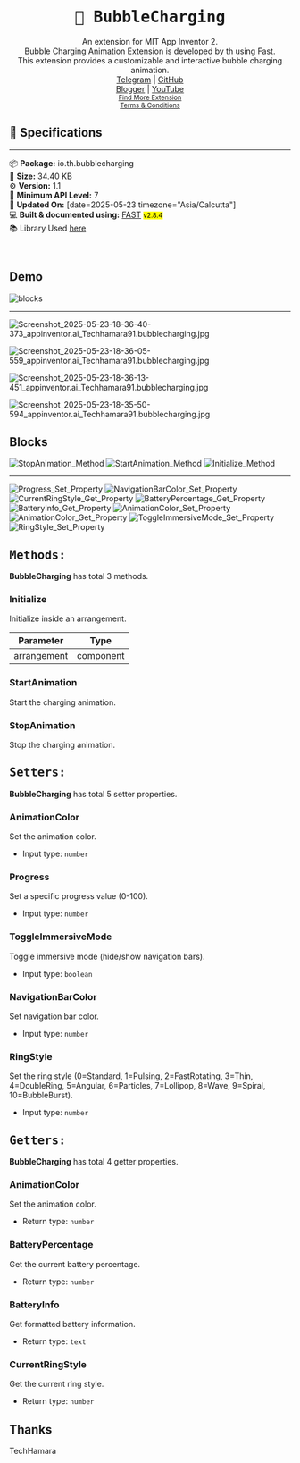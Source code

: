 <div align="center">
<h1><kbd>🧩 BubbleCharging</kbd></h1>
An extension for MIT App Inventor 2.<br>
Bubble Charging Animation Extension is developed by th using Fast.<br>This extension provides a customizable and interactive bubble charging animation.<br><a href='https://t.me/techhamara91/' target='_blank'>Telegram</a> | <a href='https://github.com/TechHamara/' target='_blank'>GitHub</a><br><a href='https://techhamara.blogspot.com/' target='_blank'>Blogger</a> | <a href='https://m.youtube.com/c/TECHHAMARA?sub_confirmation=1' target='_blank'>YouTube</a><br><a href='https://github.com/TechHamara/Th_Free_Extensions' target='_blank'><small><u>Find More Extension</u></small></a><br><a href='https://github.com/TechHamara/Th_Extensions_List/blob/main/LICENSE.md#terms-and-conditions-for-the-extension' target='_blank'><small><u>Terms & Conditions</u></small></a>
</div>

## 📝 Specifications
* **
📦 **Package:** io.th.bubblecharging<br>
💾 **Size:** 34.40 KB<br>
⚙️ **Version:** 1.1<br>
📱 **Minimum API Level:** 7<br>
📅 **Updated On:** [date=2025-05-23 timezone="Asia/Calcutta"]<br>
💻 **Built & documented using:** [FAST](https://community.appinventor.mit.edu/t/fast-an-efficient-way-to-build-extensions/129103?u=jewel) <small><mark>v2.8.4</mark></small>
<br>
📚 Library Used [here](https://github.com/WislieZhu/HwCharging)

<br>

## Demo

![blocks](https://github.com/user-attachments/assets/8486568e-059a-45d5-b3a2-02c2d7d127e5)

-----

![Screenshot_2025-05-23-18-36-40-373_appinventor.ai_Techhamara91.bubblecharging.jpg](https://github.com/user-attachments/assets/117d3d0e-b647-49ab-bb41-23cd14e074a1)

![Screenshot_2025-05-23-18-36-05-559_appinventor.ai_Techhamara91.bubblecharging.jpg](https://github.com/user-attachments/assets/c377c1b5-8dc0-46c1-af33-6b208446f372)

![Screenshot_2025-05-23-18-36-13-451_appinventor.ai_Techhamara91.bubblecharging.jpg](https://github.com/user-attachments/assets/213ae071-e1e6-48ef-baa4-cbcfeacf2790)

![Screenshot_2025-05-23-18-35-50-594_appinventor.ai_Techhamara91.bubblecharging.jpg](https://github.com/user-attachments/assets/6235f8a2-6c42-4822-b879-354a020bcdb8)


## Blocks

![StopAnimation_Method](https://github.com/user-attachments/assets/21de2776-fe1e-407d-9857-2528c998a411)
![StartAnimation_Method](https://github.com/user-attachments/assets/e34f6a02-5ef9-4ffe-aa6c-0ad4ac029021)
![Initialize_Method](https://github.com/user-attachments/assets/c010e78b-13d3-4cbd-a8b2-f45bc7972f22)


-----

![Progress_Set_Property](https://github.com/user-attachments/assets/45a441b5-ac0f-4a73-88d9-b19fd3b016fa)
![NavigationBarColor_Set_Property](https://github.com/user-attachments/assets/12c08589-c5a3-4b0d-bb8f-9b22ba2b1342)
![CurrentRingStyle_Get_Property](https://github.com/user-attachments/assets/3dcb5cc8-0b59-4650-928e-2564df8c055c)
![BatteryPercentage_Get_Property](https://github.com/user-attachments/assets/8c2f8d57-8480-4a97-9a73-2f42f6c7f805)
![BatteryInfo_Get_Property](https://github.com/user-attachments/assets/80b4ea22-7200-4a44-8e09-3db20f970161)
![AnimationColor_Set_Property](https://github.com/user-attachments/assets/08d3a2ff-90a4-4708-b4fd-9af702051c07)
![AnimationColor_Get_Property](https://github.com/user-attachments/assets/0313b359-feb3-4ed6-8b2e-8b8917d15be1)
![ToggleImmersiveMode_Set_Property](https://github.com/user-attachments/assets/6a4e57a8-ed9c-4521-8f85-6635ad43815c)
![RingStyle_Set_Property](https://github.com/user-attachments/assets/400cba56-c91e-4373-ba25-6bff73de0c61)



## <kbd>Methods:</kbd>
**BubbleCharging** has total 3 methods.

### Initialize
Initialize inside an arrangement.

| Parameter | Type
| - | - |
| arrangement | component

### StartAnimation
Start the charging animation.

### StopAnimation
Stop the charging animation.

## <kbd>Setters:</kbd>
**BubbleCharging** has total 5 setter properties.

### AnimationColor
Set the animation color.

* Input type: `number`

### Progress
Set a specific progress value (0-100).

* Input type: `number`

### ToggleImmersiveMode
Toggle immersive mode (hide/show navigation bars).

* Input type: `boolean`

### NavigationBarColor
Set navigation bar color.

* Input type: `number`

### RingStyle
Set the ring style (0=Standard, 1=Pulsing, 2=FastRotating, 3=Thin, 4=DoubleRing, 5=Angular, 6=Particles, 7=Lollipop, 8=Wave, 9=Spiral, 10=BubbleBurst).

* Input type: `number`

## <kbd>Getters:</kbd>
**BubbleCharging** has total 4 getter properties.

### AnimationColor
Set the animation color.

* Return type: `number`

### BatteryPercentage
Get the current battery percentage.

* Return type: `number`

### BatteryInfo
Get formatted battery information.

* Return type: `text`

### CurrentRingStyle
Get the current ring style.

* Return type: `number`



## Thanks 
  TechHamara
  
